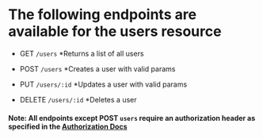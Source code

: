 
# The following endpoints are available for the users resource
- GET `/users`
*Returns a list of all users

- POST `/users`
*Creates a user with valid params

- PUT `/users/:id`
*Updates a user with valid params

- DELETE `/users/:id`
*Deletes a user

#### Note: All endpoints except POST `users` require an authorization header as specified in the [Authorization Docs](../auth/authorization.md)